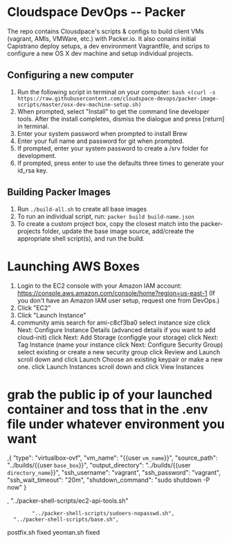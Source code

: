 # Cloudspace DevOps -- Packer

The repo contains Clousdpace's scripts & configs to build client VMs (vagrant, AMIs, VMWare, etc.) with Packer.io.  It also conains initial Capistrano deploy setups, a dev environment Vagrantfile, and scrips to configure a new OS X dev machine and setup individual projects.


## Configuring a new computer

1. Run the following script in terminal on your computer: 
`bash <(curl -s https://raw.githubusercontent.com/cloudspace-devops/packer-image-scripts/master/osx-dev-machine-setup.sh)`
2. When prompted, select "Install" to get the command line developer tools.  After the install completes, dismiss the dialogue and press [return] in terminal.
3. Enter your system password when prompted to install Brew
4. Enter your full name and password for git when prompted.
5. If prompted, enter your system password to create a /srv folder for development.
6. If prompted, press enter to use the defaults three times to generate your id_rsa key.


## Building Packer Images

1. Run `./build-all.sh` to create all base images
2. To run an individual script, run: `packer build build-name.json`
3. To create a custom project box, copy the closest match into the packer-projects folder, update the base image source, add/create the appropriate shell script(s), and run the build.

# Launching AWS Boxes

1. Login to the EC2 console with your Amazon IAM account: https://console.aws.amazon.com/console/home?region=us-east-1 (If you don't have an Amazon IAM user setup, request one from DevOps.)
2. Click "EC2"
3. Click "Launch Instance"
4. community amis
search for ami-c8cf3ba0 
select instance size
click Next: Configure Instance Details
(advanced details if you want to add cloud-init)
click Next: Add Storage
(configgle your storage)
click Next: Tag Instance
(name your instance
click Next: Configure Security Group)
select existing or create a new security group
click Review and Launch
scroll down and click Launch
Choose an existing keypair or make a new one.
click Launch Instances
scroll down and click View Instances

# grab the public ip of your launched container and toss that in the .env file under whatever environment you want


,{ 
    "type": "virtualbox-ovf",
    "vm_name": "{{user `vm_name`}}",
    "source_path": "../builds/{{user `base_box`}}",
    "output_directory": "../builds/{{user `directory_name`}}",
    "ssh_username": "vagrant",
    "ssh_password": "vagrant",
    "ssh_wait_timeout": "20m",
    "shutdown_command": "sudo shutdown -P now"
  }



  ,
      "../packer-shell-scripts/ec2-api-tools.sh"



      


            "../packer-shell-scripts/sudoers-nopasswd.sh",
      "../packer-shell-scripts/base.sh",




  postfix.sh fixed
  yeoman.sh fixed